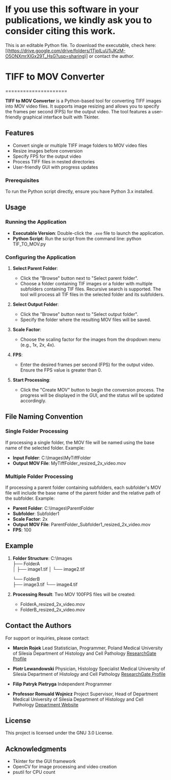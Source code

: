 # If you use this software in your publications, we kindly ask you to consider citing this work.

This is an editable Python file. To download the executable, check here: [(https://drive.google.com/drive/folders/1TjpILuU1iJKzM-O5ONXmrXlGx29T_HsG?usp=sharing)] or contact the author.



# TIFF to MOV Converter
=====================

**TIFF to MOV Converter** is a Python-based tool for converting TIFF images into MOV video files. It supports image resizing and allows you to specify the frames per second (FPS) for the output video. The tool features a user-friendly graphical interface built with Tkinter.

Features
--------
- Convert single or multiple TIFF image folders to MOV video files
- Resize images before conversion
- Specify FPS for the output video
- Process TIFF files in nested directories
- User-friendly GUI with progress updates


### Prerequisites
To run the Python script directly, ensure you have Python 3.x installed. 


Usage
-----
### Running the Application
- **Executable Version**: Double-click the `.exe` file to launch the application.
- **Python Script**: Run the script from the command line:
    python TIF_TO_MOV.py

### Configuring the Application
1. **Select Parent Folder**:
    - Click the "Browse" button next to "Select parent folder".
    - Choose a folder containing TIF images or a folder with multiple subfolders containing TIF files. Recursive search is supported. The tool will process all TIF files in the selected folder and its subfolders.

2. **Select Output Folder**:
    - Click the "Browse" button next to "Select output folder".
    - Specify the folder where the resulting MOV files will be saved.

3. **Scale Factor**:
    - Choose the scaling factor for the images from the dropdown menu (e.g., 1x, 2x, 4x).

4. **FPS**:
    - Enter the desired frames per second (FPS) for the output video. Ensure the FPS value is greater than 0.

5. **Start Processing**:
    - Click the "Create MOV" button to begin the conversion process. The progress will be displayed in the GUI, and the status will be updated accordingly.

File Naming Convention
----------------------
### Single Folder Processing
If processing a single folder, the MOV file will be named using the base name of the selected folder. Example:
- **Input Folder**: C:\Images\MyTiffFolder
- **Output MOV File**: MyTiffFolder_resized_2x_video.mov

### Multiple Folder Processing
If processing a parent folder containing subfolders, each subfolder's MOV file will include the base name of the parent folder and the relative path of the subfolder. Example:
- **Parent Folder**: C:\Images\ParentFolder
- **Subfolder**: Subfolder1
- **Scale Factor**: 2x
- **Output MOV File**: ParentFolder_Subfolder1_resized_2x_video.mov
- **FPS**: 100


Example
-------
1. **Folder Structure**:
    C:\Images\
    ├── FolderA\
    │   ├── image1.tif
    │   └── image2.tif

    └── FolderB\
        ├── image3.tif
        └── image4.tif

3. **Processing Result**:
    Two MOV 100FPS files will be created:
    - FolderA_resized_2x_video.mov
    - FolderB_resized_2x_video.mov

Contact the Authors
-------------------
For support or inquiries, please contact:
- **Marcin Rojek**
  Lead Statistician, Programmer, Poland
  Medical University of Silesia
  Department of Histology and Cell Pathology
  [ResearchGate Profile](https://www.researchgate.net/profile/Marcin-Rojek-3)

- **Piotr Lewandowski**
  Physician, Histology Specialist
  Medical University of Silesia
  Department of Histology and Cell Pathology
  [ResearchGate Profile](https://www.researchgate.net/profile/Piotr-Lewandowski-4)

- **Filip Patryk Pietryga**
  Independent Programmer

- **Professor Romuald Wojnicz**
  Project Supervisor, Head of Department
  Medical University of Silesia
  Department of Histology and Cell Pathology
  [Department Website](https://histologia-zabrze.sum.edu.pl/)

License
-------
This project is licensed under the GNU 3.0 License. 
 
Acknowledgments
---------------
- Tkinter for the GUI framework
- OpenCV for image processing and video creation
- psutil for CPU count
